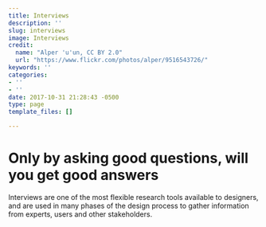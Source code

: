 ```yaml
---
title: Interviews
description: ''
slug: interviews
image: Interviews
credit:
  name: "Alper 'u'un, CC BY 2.0"
  url: "https://www.flickr.com/photos/alper/9516543726/"
keywords: ''
categories:
- ''
- ''
date: 2017-10-31 21:28:43 -0500
type: page
template_files: []

---
```

# Only by asking good questions, will you get good answers

Interviews are one of the most flexible research tools available to designers, and are used in many phases of the design process to gather information from experts, users and other stakeholders.
